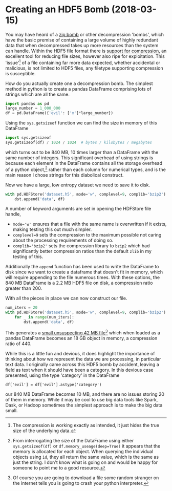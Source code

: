 # Creating an HDF5 Bomb (2018-03-15)

You may have heard of a [zip bomb][zip bomb] or other decompression 'bombs',
which have the basic premise of containing a large volume of highly redundant data
that when decompressed takes up more resources than the system can handle.
Within the HDF5 file format there is [support for compression][hdf5 compression],
an excellent tool for reducing file sizes,
however also ripe for exploitation.
This 'issue'[^1] of a file containing far more data expected, whether accidental or malicious,
is not limited to HDF5 files, any filetype supporting compression is susceptible.

How do you actually create one a decompression bomb.
The simplest method in python is to create a pandas DataFrame
comprising lots of strings which are all the same.
```python
import pandas as pd
large_number = 1_000_000
df = pd.DataFrame({'evil': ['x']*large_number})
```
Using the `sys.getsizeof` function we can find
the size in memory of this DataFrame
```python
import sys.getsizeof
sys.getsizeof(df) / 1024 / 1024  # bytes / kilobytes / megabytes
```
which turns out to be 840 MB,
10 times larger than a DataFrame with the same number of integers.
This significant overhead of using strings is because
each element in the DataFrame contains all the storage overhead of a python object,[^2]
rather than each column for numerical types,
and is the main reason I chose strings for this diabolical construct.

Now we have a large, low entropy dataset we need to save it to disk.
```python
with pd.HDFStore('dataset.h5', mode='w', complevel=9, complib='bzip2') as dst:
    dst.append('data', df)
```
A number of keyword arguments are set in opening the HDFStore file handle,

- `mode='w'` ensures that a file with the same name is overwritten if it exists, making testing this
    out much simpler.
- `complevel=9` sets the compression to the maximum possible not caring about the processing
    requirements of doing so.
- `complib='bzip2'` sets the compression library to `bzip2` which had significantly better
    compression ratios than the default `zlib` in my testing of this.

Additionally the `append` function has been used to write the DataFrame to disk
since we want to create a dataframe that doesn't fit in memory,
which will require appending to the file numerous times.
With these options, the 840 MB DataFrame is a 2.2 MB HDF5 file on disk,
a compression ratio greater than 200.

With all the pieces in place we can now construct our file.
```python
num_iters = 20
with pd.HDFStore('dataset.h5', mode='w', complevel=9, complib='bzip2') as dst:
    for _ in range(num_iters):
        dst.append('data', df)
```
This generates a [small unsuspecting 42 MB file][hdf5 bomb][^3]
which when loaded as a pandas DataFrame becomes an 18 GB object in memory,
a compression ratio of 440.

While this is a little fun and devious,
it does highlight the importance of thinking about how we represent the data we are processing,
in particular text data.
I originally came across this HDF5 bomb by accident,
leaving a field as text when it should have been a category.
In this devious case presented, using the type 'category' in the DataFrame
```
df['evil'] = df['evil'].astype('category')
```
our 840 MB DataFrame becomes 10 MB,
and there are no issues storing 20 of them in memory.
While it may be cool to use big data tools like Spark, Dask, or Hadoop
sometimes the simplest approach is to make the big data small.


[^1]: The compression is working exactly as intended, it just hides the true size of the underlying data.
[^2]: From interrogating the size of the DataFrame using either `sys.getsizeof(df)` or `df.memory_useage(deep=True)` it appears that the memory is allocated for each object. When querying the individual objects using `id`, they all return the same value, which is the same as just the string. I don't know what is going on and would be happy for someone to point me to a good resource.
[^3]: Of course you are going to download a file some random stranger on the internet tells you is going to crash your python interpreter.


[zip bomb]: https://en.wikipedia.org/wiki/Zip_bomb
[hdf5 compression]: https://support.hdfgroup.org/HDF5/faq/compression.html
[hdf5 bomb]: https://drive.google.com/open?id=1tlr00OFEuKMkSz0slczInh3211-ZRBIz

<!-- markdownlint-disable-file -->

